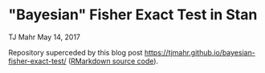 "Bayesian" Fisher Exact Test in Stan
================
TJ Mahr
May 14, 2017

Repository superceded by this blog post https://tjmahr.github.io/bayesian-fisher-exact-test/ ([RMarkdown source code](https://github.com/tjmahr/tjmahr.github.io/blob/master/_R/2017-05-16-bayesian-fisher-exact-test.Rmd)).
